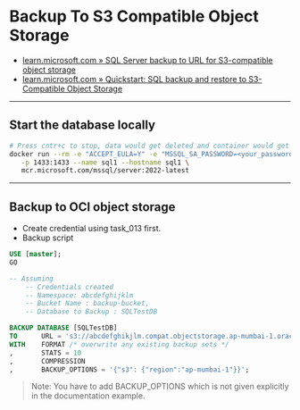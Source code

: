 # Backup To S3 Compatible Object Storage

- [learn.microsoft.com » SQL Server backup to URL for S3-compatible object storage](https://learn.microsoft.com/en-us/sql/relational-databases/backup-restore/sql-server-backup-to-url-s3-compatible-object-storage?view=sql-server-ver16)
- [learn.microsoft.com » Quickstart: SQL backup and restore to S3-Compatible Object Storage](https://learn.microsoft.com/en-us/sql/relational-databases/tutorial-sql-server-backup-and-restore-to-s3?view=sql-server-ver16&tabs=SSMS)

---

## Start the database locally

```bash
# Press cntr+c to stop, data would get deleted and container would get removed
docker run --rm -e "ACCEPT_EULA=Y" -e "MSSQL_SA_PASSWORD=<your_password>" \
   -p 1433:1433 --name sql1 --hostname sql1 \
   mcr.microsoft.com/mssql/server:2022-latest
```

---

## Backup to OCI object storage

- Create credential using task_013 first.
- Backup script

```sql
USE [master];
GO

-- Assuming
    -- Credentials created
    -- Namespace: abcdefghijklm
    -- Bucket Name : backup-bucket,
    -- Database to Backup : SQLTestDB

BACKUP DATABASE [SQLTestDB]
TO      URL = 's3://abcdefghikjlm.compat.objectstorage.ap-mumbai-1.oraclecloud.com:443/backup-bucket/SQLTestDB.bak'
WITH    FORMAT /* overwrite any existing backup sets */
,       STATS = 10
,       COMPRESSION
,       BACKUP_OPTIONS = '{"s3": {"region":"ap-mumbai-1"}}';
```

> Note: You have to add BACKUP_OPTIONS which is not given explicitly in the documentation example.
